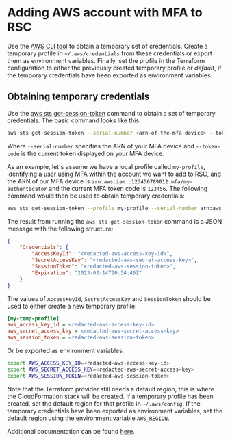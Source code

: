 # Adding AWS account with MFA to RSC
Use the [AWS CLI tool](https://aws.amazon.com/cli) to obtain a temporary set of credentials. Create a temporary profile
in `~/.aws/credentials` from these credentials or export them as environment variables. Finally, set the profile in the
Terraform configuration to either the previously created temporary profile or _default_, if the temporary credentials
have been exported as environment variables.

## Obtaining temporary credentials
Use the [aws sts get-session-token](https://awscli.amazonaws.com/v2/documentation/api/latest/reference/sts/get-session-token.html)
command to obtain a set of temporary credentials. The basic command looks like this:
```bash
aws sts get-session-token --serial-number <arn-of-the-mfa-device> --token-code <code-from-token>
```
Where `--serial-number` specifies the ARN of your MFA device and `--token-code` is the current token displayed on your
MFA device.

As an example, let's assume we have a local profile called `my-profile`, identifying a user using MFA within the
account we want to add to RSC, and the ARN of our MFA device is `arn:aws:iam::123456789012:mfa/my-authenticator` and the
current MFA token code is `123456`. The following command would then be used to obtain temporary credentials:
```bash
aws sts get-session-token --profile my-profile --serial-number arn:aws:iam::123456789012:mfa/my-authenticator --token-code 123456
```

The result from running the `aws sts get-session-token` command is a JSON message with the following structure:
```json
{
    "Credentials": {
        "AccessKeyId": "<redacted-aws-access-key-id>",
        "SecretAccessKey": "<redacted-aws-secret-access-key>",
        "SessionToken": "<redacted-aws-session-token>",
        "Expiration": "2023-02-14T20:34:46Z"
    }
}
```
The values of `AccessKeyId`, `SecretAccessKey` and `SessionToken` should be used to either create a new temporary
profile:
```ini
[my-temp-profile]
aws_access_key_id = <redacted-aws-access-key-id>
aws_secret_access_key = <redacted-aws-secret-access-key>
aws_session_token = <redacted-aws-session-token>
```
Or be exported as environment variables:
```bash
export AWS_ACCESS_KEY_ID=<redacted-aws-access-key-id>
export AWS_SECRET_ACCESS_KEY=<redacted-aws-secret-access-key>
export AWS_SESSION_TOKEN=<redacted-aws-session-token>
```
Note that the Terraform provider still needs a default region, this is where the CloudFormation stack will be created.
If a temporary profile has been created, set the default region for that profile in `~/.aws/config`. If the temporary
credentials have been exported as environment variables, set the default region using the environment variable
`AWS_REGION`.

Additional documentation can be found [here](https://aws.amazon.com/premiumsupport/knowledge-center/authenticate-mfa-cli/).
